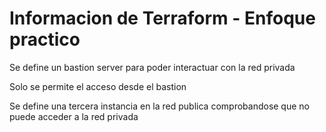
<!-- Proyecto : # docs-tf -->
# Informacion de Terraform - Enfoque practico
<!-- Nivel 2 -  V0.0.1 - 2022 Ago-->

Se define un bastion server para poder interactuar con la red privada

Solo se permite el acceso desde el bastion

Se define una tercera instancia en la red publica comprobandose que no puede acceder a la red privada




